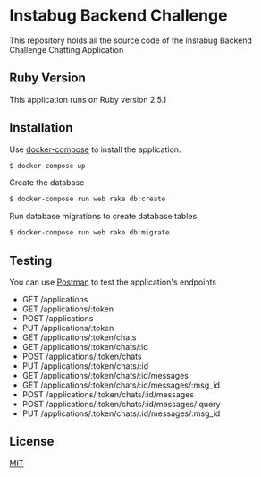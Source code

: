 # Instabug Backend Challenge

This repository holds all the source code of the Instabug Backend Challenge Chatting Application

## Ruby Version
This application runs on Ruby version 2.5.1

## Installation

Use [docker-compose](https://github.com/docker/compose) to install the application.

```bash
$ docker-compose up
```

Create the database

```bash
$ docker-compose run web rake db:create
```

Run database migrations to create database tables


```bash
$ docker-compose run web rake db:migrate
```

## Testing

You can use [Postman](https://www.getpostman.com/) to test the application's endpoints

* GET /applications
* GET /applications/:token
* POST /applications
* PUT /applications/:token
* GET /applications/:token/chats
* GET /applications/:token/chats/:id
* POST /applications/:token/chats
* PUT /applications/:token/chats/:id
* GET /applications/:token/chats/:id/messages
* GET /applications/:token/chats/:id/messages/:msg_id
* POST /applications/:token/chats/:id/messages
* POST /applications/:token/chats/:id/messages/:query
* PUT /applications/:token/chats/:id/messages/:msg_id

## License
[MIT](https://choosealicense.com/licenses/mit/)
